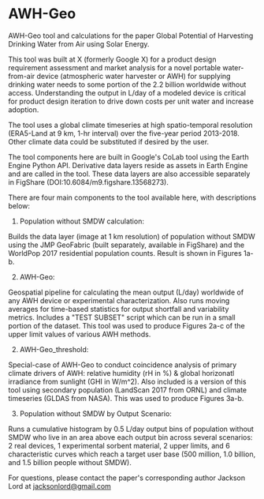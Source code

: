 # AWH-Geo
AWH-Geo tool and calculations for the paper Global Potential of Harvesting Drinking Water from Air using Solar Energy.

This tool was built at X (formerly Google X) for a product design requirement assessment and market analysis for a novel portable water-from-air device (atmospheric water harvester or AWH) for supplying drinking water needs to some portion of the 2.2 billion worldwide without access. Understanding the output in L/day of a modeled device is critical for product design iteration to drive down costs per unit water and increase adoption. 

The tool uses a global climate timeseries at high spatio-temporal resolution (ERA5-Land at 9 km, 1-hr interval) over the five-year period 2013-2018. Other climate data could be substituted if desired by the user. 

The tool components here are built in Google's CoLab tool using the Earth Engine Python API. Derivative data layers reside as assets in Earth Engine and are called in the tool. These data layers are also accessible separately in FigShare (DOI:10.6084/m9.figshare.13568273).

There are four main components to the tool available here, with descriptions below:

1) Population without SMDW calculation:

Builds the data layer (image at 1 km resolution) of population without SMDW using the JMP GeoFabric (built separately, available in FigShare) and the WorldPop 2017 residential population counts. Result is shown in Figures 1a-b.
  
2) AWH-Geo:

Geospatial pipeline for calculating the mean output (L/day) worldwide of any AWH device or experimental characterization. Also runs moving averages for time-based statistics for output shortfall and variability metrics. Includes a "TEST SUBSET" script which can be run in a small portion of the dataset. This tool was used to produce Figures 2a-c of the upper limit values of various AWH methods.

2) AWH-Geo_threshold:

Special-case of AWH-Geo to conduct coincidence analysis of primary climate drivers of AWH: relative humidity (rH in %) & global horizonatl irradiance from sunlight (GHI in W/m^2). Also included is a version of this tool using secondary population (LandScan 2017 from ORNL) and climate timeseries (GLDAS from NASA). This was used to produce Figures 3a-b.

3) Population without SMDW by Output Scenario:

Runs a cumulative histogram by 0.5 L/day output bins of population without SMDW who live in an area above each output bin across several scenarios: 2 real devices, 1 experimental sorbent material, 2 upper limits, and 6 characteristic curves which reach a target user base (500 million, 1.0 billion, and 1.5 billion people without SMDW).

For questions, please contact the paper's corresponding author Jackson Lord at jacksonlord@gmail.com
